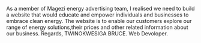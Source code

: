 As a member of Magezi energy advertising team, I realised we need to build a website 
that would educate and empower individuals and businesses to embrace clean energy.
The website is to enable our customers explore our range of energy solutions,their prices and other related information about our business.
 Regards, TWINOKWESIGA BRUCE.
          Web Devoloper.
